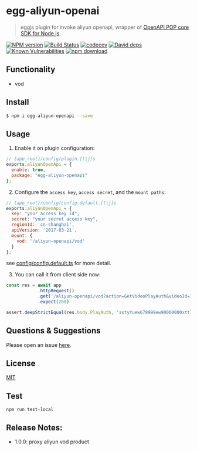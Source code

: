 # egg-aliyun-openai

> eggjs plugin for invoke aliyun openapi, wrapper of [OpenAPI POP core SDK for Node.js](https://github.com/aliyun/openapi-core-nodejs-sdk)

[![NPM version][npm-image]][npm-url]
[![Build Status](https://travis-ci.com/Jeff-Tian/egg-aliyun-openapi.svg?branch=master)](https://travis-ci.com/Jeff-Tian/egg-aliyun-openapi)
[![codecov](https://codecov.io/gh/Jeff-Tian/egg-aliyun-openapi/branch/master/graph/badge.svg)](https://codecov.io/gh/Jeff-Tian/egg-aliyun-openapi)
[![David deps][david-image]][david-url]
[![Known Vulnerabilities][snyk-image]][snyk-url]
[![npm download][download-image]][download-url]

[npm-image]: https://img.shields.io/npm/v/egg-aliyun-openapi.svg?style=flat-square
[npm-url]: https://npmjs.org/package/egg-aliyun-openapi
[david-image]: https://img.shields.io/david/jeff-tian/egg-aliyun-openapi.svg?style=flat-square
[david-url]: https://david-dm.org/jeff-tian/egg-aliyun-openapi
[snyk-image]: https://snyk.io/test/npm/egg-aliyun-openapi/badge.svg?style=flat-square
[snyk-url]: https://snyk.io/test/npm/egg-aliyun-openapi
[download-image]: https://img.shields.io/npm/dm/egg-aliyun-openapi.svg?style=flat-square
[download-url]: https://npmjs.org/package/egg-aliyun-openapi

<!--
Description here.
-->

## Functionality
- vod

## Install

```bash
$ npm i egg-aliyun-openapi --save
```

## Usage

1. Enable it on plugin configuration:
```js
// {app_root}/config/plugin.[t|j]s
exports.aliyunOpenApi = {
  enable: true,
  package: "egg-aliyun-openapi"
};
```

2. Configure the `access key`, `access secret`, and the `mount paths`:
```js
// {app_root}/config/config.default.[t|j]s
exports.aliyunOpenApi = {
  key: "your access key id",
  secret: "your secret access key",
  regionId: 'cn-shanghai',
  apiVersion: '2017-03-21',
  mount: {
    vod: '/aliyun-openapi/vod'
  }
};
```

see [config/config.default.ts](config/config.default.ts) for more detail.

3. You can call it from client side now:
```typescript
const res = await app
            .httpRequest()
            .get('/aliyun-openapi/vod?action=GetVideoPlayAuth&videoId=1234')
            .expect(200)

assert.deepStrictEqual(res.body.PlayAuth, 'sstyYuew678999ew90000000xtt7TYUh')
```

## Questions & Suggestions

Please open an issue [here](https://github.com/eggjs/egg/issues).

## License

[MIT](LICENSE)

## Test

```shell
npm run test-local
```

## Release Notes:

- 1.0.0: proxy aliyun vod product 
